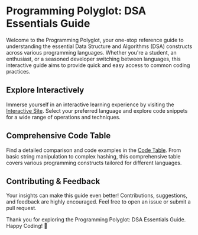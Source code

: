 # Programming Polyglot: DSA Essentials Guide

Welcome to the Programming Polyglot, your one-stop reference guide to understanding the essential Data Structure and Algorithms (DSA) constructs across various programming languages. Whether you're a student, an enthusiast, or a seasoned developer switching between languages, this interactive guide aims to provide quick and easy access to common coding practices.

## Explore Interactively

Immerse yourself in an interactive learning experience by visiting the [Interactive Site](https://pawasagrwl.github.io/polyglot/). Select your preferred language and explore code snippets for a wide range of operations and techniques.


## Comprehensive Code Table

Find a detailed comparison and code examples in the [Code Table](table.md). From basic string manipulation to complex hashing, this comprehensive table covers various programming constructs tailored for different languages.

## Contributing & Feedback

 Your insights can make this guide even better! Contributions, suggestions, and feedback are highly encouraged. Feel free to open an issue or submit a pull request.

Thank you for exploring the Programming Polyglot: DSA Essentials Guide. Happy Coding! 🚀